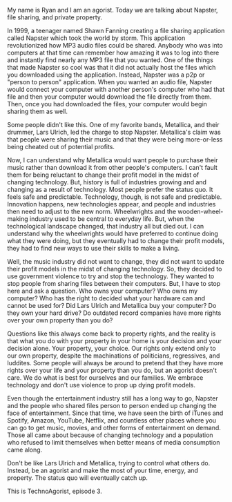 My name is Ryan and I am an agorist. Today we are talking about Napster, file sharing, and private property.

In 1999, a teenager named Shawn Fanning creating a file sharing application called Napster which took the world by storm. This application revolutionized how MP3 audio files could be shared. Anybody who was into computers at that time can remember how amazing it was to log into there and instantly find nearly any MP3 file that you wanted. One of the things that made Napster so cool was that it did not actually host the files which you downloaded using the application. Instead, Napster was a p2p or "person to person" application. When you wanted an audio file, Napster would connect your computer with another person's computer who had that file and then your computer would download the file directly from them. Then, once you had downloaded the files, your computer would begin sharing them as well.

Some people didn't like this. One of my favorite bands, Metallica, and their drummer, Lars Ulrich,  led the charge to stop Napster. Metallica's claim was that people were sharing their music and that they were being more-or-less being cheated out of potential profits.

Now, I can understand why Metallica would want people to purchase their music rather than download it from other people's computers. I can't fault them for being reluctant to change their profit model in the midst of changing technology. But, history is full of industries growing and and changing as a result of technology. Most people prefer the status quo. It feels safe and predictable. Technology, though, is not safe and predictable. Innovation happens, new technologies appear, and people and industries then need to adjust to the new norm. Wheelwrights and the wooden-wheel-making industry used to be central to everyday life. But, when the technological landscape changed, that industry all but died out. I can understand why the wheelwrights would have preferred to continue doing what they were doing, but they eventually had to change their profit models, they had to find new ways to use their skills to make a living.

Well, the music industry did not want to change, they did not want to update their profit models in the midst of changing technology. So, they decided to use government violence to try and stop the technology. They wanted to stop people from sharing files between their computers. But, I have to stop here and ask a question. Who owns your computer? Who owns my computer? Who has the right to decided what your hardware can and cannot be used for? Did Lars Ulrich and Metallica buy your computer? Do they own your hard drive? Do outdated record companies have more rights over your own property than you do?

Questions like this always come back to property rights, and the reality is that what you do with your property in your home is your decision and your decision alone. Your property, your choice. Our rights only extend only to our own property, despite the machinations of politicians, regressives, and luddites. Some people will always be around to pretend that they have more rights over your life and your property than you do, but an agorist doesn't care. We do what is best for ourselves and our families. We embrace technology and don't use violence to prop up dying profit models.

Even though the entertainment industry still has a long way to go, Napster and the people who shared files person to person ended up changing the face of entertainment. Since that time, we have seen the birth of iTunes and Spotify, Amazon, YouTube, Netflix, and countless other places where you can go to get music, movies, and other forms of entertainment on demand. Those all came about because of changing technology and a population who refused to limit themselves when better means of media consumption came along.

Don't be like Lars Ulrich and Metallica, trying to control what others do. Instead, be an agorist and make the most of your time, energy, and property. The status quo will eventually catch up.

This is TechnoAgorist, episode 3.
